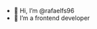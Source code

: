 - 👋 Hi, I’m @rafaelfs96
- 👀 I’m a frontend developer 

<!---
rafaelfs96/rafaelfs96 is a ✨ special ✨ repository because its `README.md` (this file) appears on your GitHub profile.
You can click the Preview link to take a look at your changes.
--->
